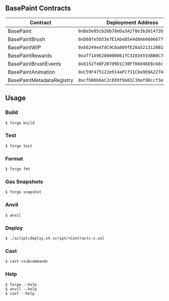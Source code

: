 ## BasePaint Contracts

| Contract                  | Deployment Address                           |
| ------------------------- | -------------------------------------------- |
| BasePaint                 | `0xBa5e05cb26b78eDa3A2f8e3b3814726305dcAc83` |
| BasePaintBrush            | `0xD68fe5b53e7E1AbeB5A4d0A6660667791f39263a` |
| BasePaintWIP              | `0xE6249eAfdC9C8a809fE28a5213120B1860f9a75f` |
| BasePaintRewards          | `0xaff1A9E200000061fC3283455d8B0C7e3e728161` |
| BasePaintBrushEvents      | `0xb152f48F207d9D1C30Ff60d46E8cb8c1a5d00dEC` |
| BasePaintAnimation        | `0xC59F475122e914aFCf31C0a9E0A2274666135e4E` |
| BasePaintMetadataRegistry | `0xcfb86b6aC2cE09f9A01C39af9Dccf3ecba304F95` |

## Usage

### Build

```shell
$ forge build
```

### Test

```shell
$ forge test
```

### Format

```shell
$ forge fmt
```

### Gas Snapshots

```shell
$ forge snapshot
```

### Anvil

```shell
$ anvil
```

### Deploy

```shell
$ ./script/deploy.sh script/<Contract>.s.sol
```

### Cast

```shell
$ cast <subcommand>
```

### Help

```shell
$ forge --help
$ anvil --help
$ cast --help
```
